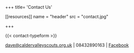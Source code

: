 +++
title= 'Contact Us'

[[resources]]
  name = "header"
  src = "contact.jpg"

+++

{{< contact-typeform >}}

dave@caldervalleyscouts.org.uk | 08432890163 | [Facebook](https://www.facebook.com/groups/248962278554651)